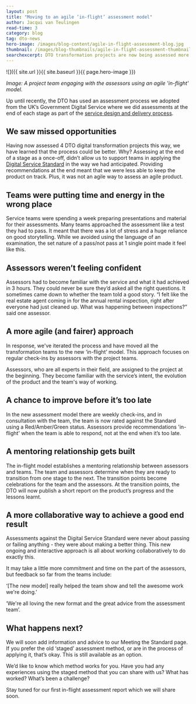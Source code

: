 ```yaml
---
layout: post
title: "Moving to an agile ‘in-flight’ assessment model"
author: Jacqui van Teulingen
read-time: 3
category: blog
tag: dto-news
hero-image: /images/blog-content/agile-in-flight-assessment-blog.jpg
thumbnail: /images/blog-thumbnails/agile-in-flight-assessment-thumbnail.jpg
searchexcerpt: DTO transformation projects are now being assessed more regularly using an ‘in-flight’ model. This gives teams a chance to iterate based on regular feedback and work in a more agile way. DTO’s Head of the Digital Service Standard, Jacqui van Teulingen, explains.
---
```


![]({{ site.url }}{{ site.baseurl }}{{ page.hero-image }})

*Image: A project team engaging with the assessors using an agile 'in-flight' model.*

Up until recently, the DTO has used an assessment process we adopted from the UK’s Government Digital Service where we did assessments at the end of each stage as part of the [service design and delivery process](https://www.dto.gov.au/standard/service-design-and-delivery-process/).

## We saw missed opportunities

Having now assessed 4 DTO digital transformation projects this way, we have learned that the process could be better. Why? Assessing at the end of a stage as a once-off, didn’t allow us to support teams in applying the [Digital Service Standard](https://www.dto.gov.au/standard/) in the way we had anticipated. Providing recommendations at the end meant that we were less able to keep the product on track. Plus, it was not an agile way to assess an agile product. 

## Teams were putting time and energy in the wrong place

Service teams were spending a week preparing presentations and material for their assessments.  Many teams approached the assessment like a test they had to pass. It meant that there was a lot of stress and a huge reliance on good storytelling. While we avoided using the language of an examination, the set nature of a pass/not pass at 1 single point made it feel like this.  

## Assessors weren’t feeling confident

Assessors had to become familiar with the service and what it had achieved in 3 hours. They could never be sure they’d asked all the right questions. It sometimes came down to whether the team told a good story. “I felt like the real estate agent coming in for the annual rental inspection, right after everyone had just cleaned up.  What was happening between inspections?” said one assessor. 

## A more agile (and fairer) approach

In response, we've iterated the process and have moved all the transformation teams to the new ‘in-flight’ model. This approach focuses on regular check-ins by assessors with the project teams.

Assessors, who are all experts in their field, are assigned to the project at the beginning. They become familiar with the service’s intent, the evolution of the product and the team's way of working. 

## A chance to improve before it’s too late

In the new assessment model there are weekly check-ins, and in consultation with the team, the team is now rated against the Standard using a Red/Amber/Green status. Assessors provide recommendations 'in-flight' when the team is able to respond, not at the end when it’s too late. 

## A mentoring relationship gets built

The in-flight model establishes a mentoring relationship between assessors and teams.  The team and assessors determine when they are ready to transition from one stage to the next. The transition points become celebrations for the team and the assessors. At the transition points, the DTO will now publish a short report on the product’s progress and the lessons learnt.

## A more collaborative way to achieve a good end result

Assessments against the Digital Service Standard were never about passing or failing anything - they were about making a better thing. This new ongoing and interactive approach is all about working collaboratively to do exactly this.

It may take a little more commitment and time on the part of the assessors, but feedback so far from the teams include:

‘[The new model] really helped the team show and tell the awesome work we're doing.’

‘We're all loving the new format and the great advice from the assessment team’. 

## What happens next?

We will soon add information and advice to our Meeting the Standard page. If you prefer the old ‘staged’ assessment method, or are in the process of applying it, that’s okay. This is still available as an option. 

We’d like to know which method works for you. Have you had any experiences using the staged method that you can share with us? What has worked? What’s been a challenge?

Stay tuned for our first in-flight assessment report which we will share soon.
